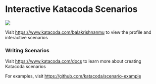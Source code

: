 # Interactive Katacoda Scenarios

[![](http://shields.katacoda.com/katacoda/balakrishnanmu/count.svg)](https://www.katacoda.com/balakrishnanmu "Get your profile on Katacoda.com")

Visit https://www.katacoda.com/balakrishnanmu to view the profile and interactive scenarios

### Writing Scenarios
Visit https://www.katacoda.com/docs to learn more about creating Katacoda scenarios

For examples, visit https://github.com/katacoda/scenario-example
